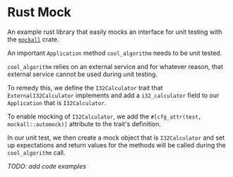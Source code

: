 # Rust Mock

An example rust library that easily mocks an interface for unit testing with the
[`mockall`](https://crates.io/crates/mockall) crate.

An important `Application` method `cool_algorithm` needs to be unit tested.

`cool_algorithm` relies on an external service and for whatever reason, that external service cannot
be used during unit testing.

To remedy this, we define the `I32Calculator` trait that `ExternalI32Calculator` implements and add
a `i32_calculator` field to our `Application` that is `I32Calculator`.

To enable mocking of `I32Calculator`, we add the `#[cfg_attr(test, mockall::automock)]` attribute to
the trait's definition.

In our unit test, we then create a mock object that is `I32Calculator` and set up expectations and
return values for the methods will be called during the `cool_algorithm` call.

_TODO: add code examples_
